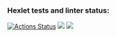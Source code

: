 ### Hexlet tests and linter status:
[![Actions Status](https://github.com/AlekGri/java-project-61/actions/workflows/hexlet-check.yml/badge.svg)](https://github.com/AlekGri/java-project-61/actions)
<a href="https://codeclimate.com/github/AlekGri/java-project-61/maintainability"><img src="https://api.codeclimate.com/v1/badges/f31e1fa4fcceaa72d1a5/maintainability" /></a>
<a href="https://codeclimate.com/github/AlekGri/java-project-61/test_coverage"><img src="https://api.codeclimate.com/v1/badges/f31e1fa4fcceaa72d1a5/test_coverage" /></a>